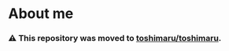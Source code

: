 # About me

### :warning: This repository was moved to [toshimaru/toshimaru](https://github.com/toshimaru/toshimaru).
